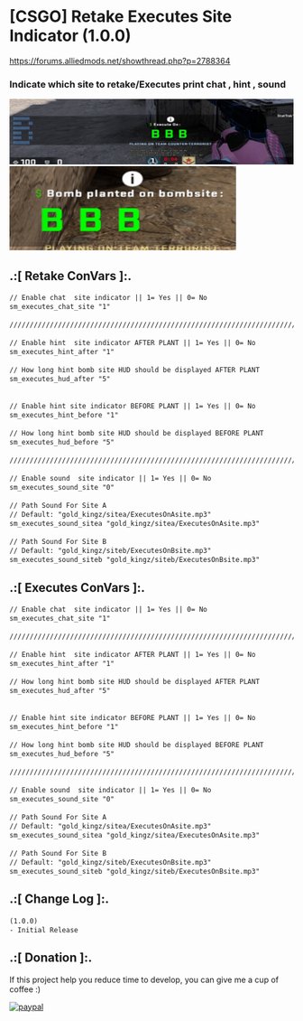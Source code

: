 # 




# [CSGO] Retake Executes Site Indicator (1.0.0)
https://forums.alliedmods.net/showthread.php?p=2788364

### Indicate which site to retake/Executes print chat , hint , sound

![alt text](https://github.com/oqyh/Retake-Executes-Site-Indicator/blob/main/zimg/2.png?raw=true)
![alt text](https://github.com/oqyh/Retake-Executes-Site-Indicator/blob/main/zimg/1.png?raw=true)


## .:[ Retake ConVars ]:.
```
// Enable chat  site indicator || 1= Yes || 0= No
sm_executes_chat_site "1"

//////////////////////////////////////////////////////////////////////////////////////////////////////////////////////////////////

// Enable hint  site indicator AFTER PLANT || 1= Yes || 0= No
sm_executes_hint_after "1"

// How long hint bomb site HUD should be displayed AFTER PLANT
sm_executes_hud_after "5"


// Enable hint site indicator BEFORE PLANT || 1= Yes || 0= No
sm_executes_hint_before "1"

// How long hint bomb site HUD should be displayed BEFORE PLANT
sm_executes_hud_before "5"

//////////////////////////////////////////////////////////////////////////////////////////////////////////////////////////////////

// Enable sound  site indicator || 1= Yes || 0= No
sm_executes_sound_site "0"

// Path Sound For Site A
// Default: "gold_kingz/sitea/ExecutesOnAsite.mp3"
sm_executes_sound_sitea "gold_kingz/sitea/ExecutesOnAsite.mp3"

// Path Sound For Site B
// Default: "gold_kingz/siteb/ExecutesOnBsite.mp3"
sm_executes_sound_siteb "gold_kingz/siteb/ExecutesOnBsite.mp3"
```

## .:[ Executes ConVars ]:.
```
// Enable chat  site indicator || 1= Yes || 0= No
sm_executes_chat_site "1"

//////////////////////////////////////////////////////////////////////////////////////////////////////////////////////////////////

// Enable hint  site indicator AFTER PLANT || 1= Yes || 0= No
sm_executes_hint_after "1"

// How long hint bomb site HUD should be displayed AFTER PLANT
sm_executes_hud_after "5"


// Enable hint site indicator BEFORE PLANT || 1= Yes || 0= No
sm_executes_hint_before "1"

// How long hint bomb site HUD should be displayed BEFORE PLANT
sm_executes_hud_before "5"

//////////////////////////////////////////////////////////////////////////////////////////////////////////////////////////////////

// Enable sound  site indicator || 1= Yes || 0= No
sm_executes_sound_site "0"

// Path Sound For Site A
// Default: "gold_kingz/sitea/ExecutesOnAsite.mp3"
sm_executes_sound_sitea "gold_kingz/sitea/ExecutesOnAsite.mp3"

// Path Sound For Site B
// Default: "gold_kingz/siteb/ExecutesOnBsite.mp3"
sm_executes_sound_siteb "gold_kingz/siteb/ExecutesOnBsite.mp3"
```

## .:[ Change Log ]:.
```
(1.0.0)
- Initial Release
```


## .:[ Donation ]:.

If this project help you reduce time to develop, you can give me a cup of coffee :)

[![paypal](https://www.paypalobjects.com/en_US/i/btn/btn_donateCC_LG.gif)](https://paypal.me/oQYh)
